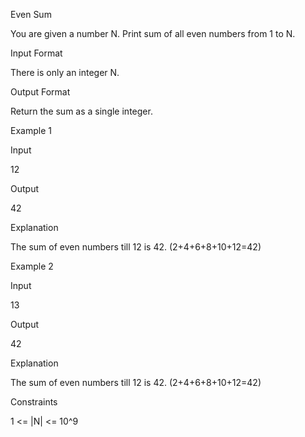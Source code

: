 Even Sum

You are given a number N. Print sum of all even numbers from 1 to N.

Input Format

There is only an integer N.

Output Format

Return the sum as a single integer.

Example 1

Input

12

Output

42

Explanation

The sum of even numbers till 12 is 42. (2+4+6+8+10+12=42)

Example 2

Input

13

Output

42

Explanation

The sum of even numbers till 12 is 42. (2+4+6+8+10+12=42)

Constraints

1 <= |N| <= 10^9
